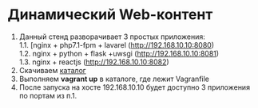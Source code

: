 # Динамический Web-контент    
1. Данный стенд разворачивает 3 простых приложения:    
    1.1. [nginx + php7.1-fpm + lavarel (http://192.168.10.10:8080)       
    1.2. nginx + python + flask +uwsgi (http://192.168.10.10:8081)    
    1.3. nginx + reactjs (http://192.168.10.10:8082)    
2. Скачиваем [каталог](../28-dynamic-web)    
3. Выполняем **vagrant up** в каталоге, где лежит Vagranfile    
4. После запуска на хосте 192.168.10.10 будет доступно 3 приложения по портам из п.1.

